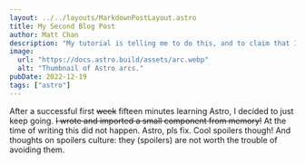 ```yaml
---
layout: ../../layouts/MarkdownPostLayout.astro
title: My Second Blog Post
author: Matt Chan
description: "My tutorial is telling me to do this, and to claim that I can't stop having this much fun just making stuff. So I'll say it now. I can't stop making these wonderful Astro pages! (and if you think I'm trying too hard too bad this is the easiest way for me to keep my words from bouncing around my brain and give me a headache."
image:
  url: "https://docs.astro.build/assets/arc.webp"
  alt: "Thumbnail of Astro arcs."
pubDate: 2022-12-19
tags: ["astro"]
---
```


After a successful first ~~week~~ fifteen minutes learning Astro, I decided to just keep going. ~~I wrote and imported a small component from memory!~~ At the time of writing this did not happen. Astro, pls fix. Cool spoilers though! And thoughts on spoilers culture: they (spoilers) are not worth the trouble of avoiding them.
